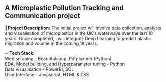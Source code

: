 ## A Microplastic Pollution Tracking and Communication project

📑**Project Description:** The initial project will involve data collection, analysis and visualisation of microplastics in the UK's waterways over the last 10 years. Once completed, I will integrate Deep Learning to predict plastic migration and volume in the coming 10 years.

➖ **Tech Stack:** 
<br>Web scraping - Beautifulsoup, Pdfplumber (Python)
<br>EDA, Model building, and Hyperparameter tuning - Python
<br>Data visualisation - PowerBI, SQL
<br>User Interface - Javascript, HTML & CSS
                



